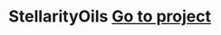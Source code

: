 # StellarityOils <a href="https://turalinov.github.io/stellarityoil/" target="_blank">Go to project</a>

